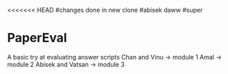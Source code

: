 <<<<<<< HEAD
#changes done in new clone
#abisek daww
#super
# PaperEval
A basic try at evaluating answer scripts
Chan and Vinu -> module 1
Amal -> module 2
Abisek and Vatsan -> module 3
